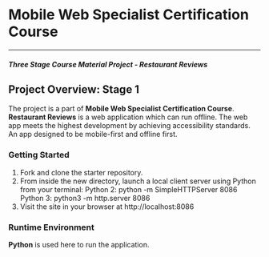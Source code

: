 # Mobile Web Specialist Certification Course
---
#### _Three Stage Course Material Project - Restaurant Reviews_

## Project Overview: Stage 1

The project is a part of **Mobile Web Specialist Certification Course**. **Restaurant Reviews** is a web application which can run offline.
The web app meets the highest development by achieving accessibility standards. An app designed to be mobile-first and offline first.

### Getting Started
1. Fork and clone the starter repository.
2. From inside the new directory, launch a local client server using Python from your terminal:
        Python 2: python -m SimpleHTTPServer 8086
        Python 3: python3 -m http.server 8086
3. Visit the site in your browser at http://localhost:8086


### Runtime Environment
**Python** is used here to run the application.
